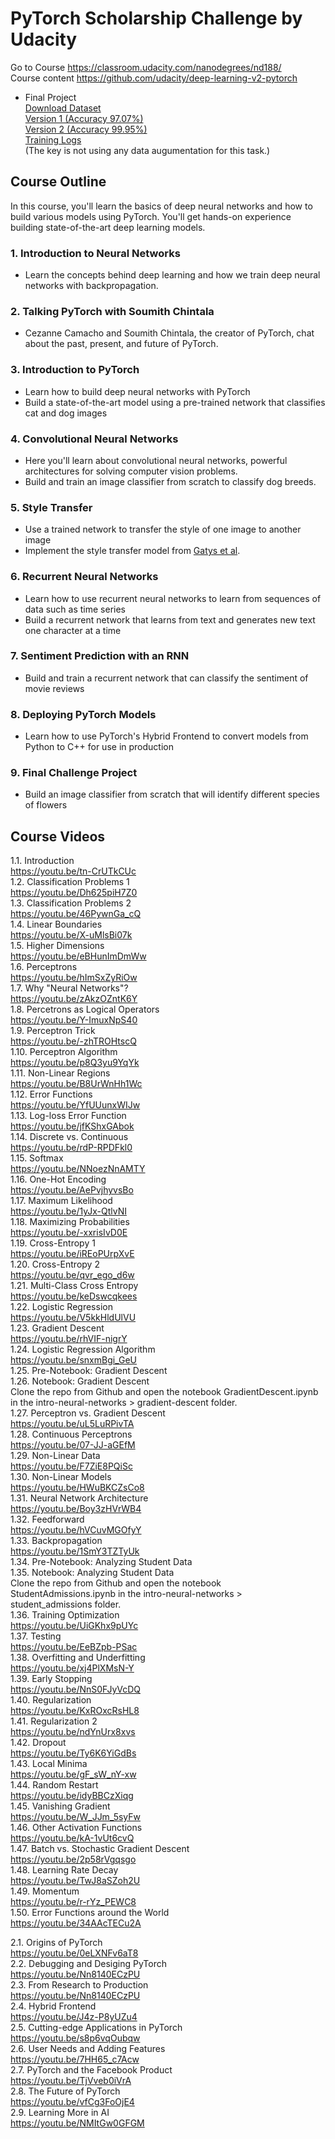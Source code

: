 # PyTorch Scholarship Challenge by Udacity

Go to Course https://classroom.udacity.com/nanodegrees/nd188/  
Course content https://github.com/udacity/deep-learning-v2-pytorch  

* Final Project  
[Download Dataset](https://s3.amazonaws.com/content.udacity-data.com/courses/nd188/flower_data.zip)  
[Version 1 (Accuracy 97.07%)](https://github.com/Nov05/Google-Colaboratory/blob/master/2018_12_08_DenseNet169.ipynb)  
[Version 2 (Accuracy 99.95%)](https://github.com/Nov05/Google-Colaboratory/blob/master/densenet169v2.ipynb)  
[Training Logs](https://github.com/Nov05/Google-Colaboratory/blob/master/densenet169v2.txt)  
(The key is not using any data augumentation for this task.)


## Course Outline
In this course, you'll learn the basics of deep neural networks and how to build various models using PyTorch. You'll get hands-on experience building state-of-the-art deep learning models.

### 1. Introduction to Neural Networks
* Learn the concepts behind deep learning and how we train deep neural networks with backpropagation.
### 2. Talking PyTorch with Soumith Chintala
* Cezanne Camacho and Soumith Chintala, the creator of PyTorch, chat about the past, present, and future of PyTorch.
### 3. Introduction to PyTorch
* Learn how to build deep neural networks with PyTorch
* Build a state-of-the-art model using a pre-trained network that classifies cat and dog images
### 4. Convolutional Neural Networks
* Here you'll learn about convolutional neural networks, powerful architectures for solving computer vision problems.
* Build and train an image classifier from scratch to classify dog breeds.
### 5. Style Transfer
* Use a trained network to transfer the style of one image to another image
* Implement the style transfer model from [Gatys et al](https://arxiv.org/abs/1508.06576).
### 6. Recurrent Neural Networks
* Learn how to use recurrent neural networks to learn from sequences of data such as time series
* Build a recurrent network that learns from text and generates new text one character at a time
### 7. Sentiment Prediction with an RNN
* Build and train a recurrent network that can classify the sentiment of movie reviews
### 8. Deploying PyTorch Models
* Learn how to use PyTorch's Hybrid Frontend to convert models from Python to C++ for use in production
### 9. Final Challenge Project
* Build an image classifier from scratch that will identify different species of flowers

## Course Videos

1.1. Introduction  
https://youtu.be/tn-CrUTkCUc  
1.2. Classification Problems 1  
https://youtu.be/Dh625piH7Z0  
1.3. Classification Problems 2  
https://youtu.be/46PywnGa_cQ  
1.4. Linear Boundaries  
https://youtu.be/X-uMlsBi07k  
1.5. Higher Dimensions  
https://youtu.be/eBHunImDmWw  
1.6. Perceptrons  
https://youtu.be/hImSxZyRiOw  
1.7. Why "Neural Networks"?  
https://youtu.be/zAkzOZntK6Y  
1.8. Percetrons as Logical Operators  
https://youtu.be/Y-ImuxNpS40  
1.9. Perceptron Trick  
https://youtu.be/-zhTROHtscQ  
1.10. Perceptron Algorithm  
https://youtu.be/p8Q3yu9YqYk  
1.11. Non-Linear Regions  
https://youtu.be/B8UrWnHh1Wc  
1.12. Error Functions  
https://youtu.be/YfUUunxWIJw  
1.13. Log-loss Error Function  
https://youtu.be/jfKShxGAbok  
1.14. Discrete vs. Continuous  
https://youtu.be/rdP-RPDFkl0  
1.15. Softmax  
https://youtu.be/NNoezNnAMTY  
1.16. One-Hot Encoding  
https://youtu.be/AePvjhyvsBo  
1.17. Maximum Likelihood  
https://youtu.be/1yJx-QtlvNI  
1.18. Maximizing Probabilities  
https://youtu.be/-xxrisIvD0E  
1.19. Cross-Entropy 1  
https://youtu.be/iREoPUrpXvE  
1.20. Cross-Entropy 2  
https://youtu.be/qvr_ego_d6w  
1.21. Multi-Class Cross Entropy  
https://youtu.be/keDswcqkees  
1.22. Logistic Regression  
https://youtu.be/V5kkHldUlVU  
1.23. Gradient Descent  
https://youtu.be/rhVIF-nigrY  
1.24. Logistic Regression Algorithm  
https://youtu.be/snxmBgi_GeU  
1.25. Pre-Notebook: Gradient Descent  
1.26. Notebook: Gradient Descent  
Clone the repo from Github and open the notebook GradientDescent.ipynb in the intro-neural-networks > gradient-descent folder.  
1.27. Perceptron vs. Gradient Descent  
https://youtu.be/uL5LuRPivTA  
1.28. Continuous Perceptrons  
https://youtu.be/07-JJ-aGEfM  
1.29. Non-Linear Data  
https://youtu.be/F7ZiE8PQiSc  
1.30. Non-Linear Models  
https://youtu.be/HWuBKCZsCo8  
1.31. Neural Network Architecture  
https://youtu.be/Boy3zHVrWB4  
1.32. Feedforward  
https://youtu.be/hVCuvMGOfyY  
1.33. Backpropagation  
https://youtu.be/1SmY3TZTyUk  
1.34. Pre-Notebook: Analyzing Student Data  
1.35. Notebook: Analyzing Student Data  
Clone the repo from Github and open the notebook StudentAdmissions.ipynb in the intro-neural-networks > student_admissions folder.  
1.36. Training Optimization  
https://youtu.be/UiGKhx9pUYc  
1.37. Testing  
https://youtu.be/EeBZpb-PSac  
1.38. Overfitting and Underfitting  
https://youtu.be/xj4PlXMsN-Y  
1.39. Early Stopping  
https://youtu.be/NnS0FJyVcDQ  
1.40. Regularization  
https://youtu.be/KxROxcRsHL8  
1.41. Regularization 2  
https://youtu.be/ndYnUrx8xvs  
1.42. Dropout  
https://youtu.be/Ty6K6YiGdBs  
1.43. Local Minima  
https://youtu.be/gF_sW_nY-xw  
1.44. Random Restart  
https://youtu.be/idyBBCzXiqg  
1.45. Vanishing Gradient  
https://youtu.be/W_JJm_5syFw  
1.46. Other Activation Functions  
https://youtu.be/kA-1vUt6cvQ  
1.47. Batch vs. Stochastic Gradient Descent  
https://youtu.be/2p58rVgqsgo  
1.48. Learning Rate Decay  
https://youtu.be/TwJ8aSZoh2U  
1.49. Momentum  
https://youtu.be/r-rYz_PEWC8  
1.50. Error Functions around the World  
https://youtu.be/34AAcTECu2A  

2.1. Origins of PyTorch  
https://youtu.be/0eLXNFv6aT8  
2.2. Debugging and Desiging PyTorch  
https://youtu.be/Nn8140ECzPU  
2.3. From Research to Production  
https://youtu.be/Nn8140ECzPU  
2.4. Hybrid Frontend  
https://youtu.be/J4z-P8yUZu4  
2.5. Cutting-edge Applications in PyTorch  
https://youtu.be/s8p6vqOubqw  
2.6. User Needs and Adding Features  
https://youtu.be/7HH65_c7Acw  
2.7. PyTorch and the Facebook Product  
https://youtu.be/TjVveb0iVrA  
2.8. The Future of PyTorch  
https://youtu.be/vfCg3FoOjE4  
2.9. Learning More in AI  
https://youtu.be/NMItGw0GFGM  


